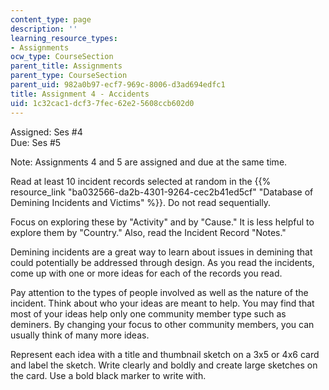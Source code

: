 ```yaml
---
content_type: page
description: ''
learning_resource_types:
- Assignments
ocw_type: CourseSection
parent_title: Assignments
parent_type: CourseSection
parent_uid: 982a0b97-ecf7-969c-8006-d3ad694edfc1
title: Assignment 4 - Accidents
uid: 1c32cac1-dcf3-7fec-62e2-5608ccb602d0
---
```


Assigned: Ses #4  
Due: Ses #5

Note: Assignments 4 and 5 are assigned and due at the same time.

Read at least 10 incident records selected at random in the {{% resource_link "ba032566-da2b-4301-9264-cec2b41ed5cf" "Database of Demining Incidents and Victims" %}}. Do not read sequentially.

Focus on exploring these by "Activity" and by "Cause." It is less helpful to explore them by "Country." Also, read the Incident Record "Notes."

Demining incidents are a great way to learn about issues in demining that could potentially be addressed through design. As you read the incidents, come up with one or more ideas for each of the records you read.

Pay attention to the types of people involved as well as the nature of the incident. Think about who your ideas are meant to help. You may find that most of your ideas help only one community member type such as deminers. By changing your focus to other community members, you can usually think of many more ideas.

Represent each idea with a title and thumbnail sketch on a 3x5 or 4x6 card and label the sketch. Write clearly and boldly and create large sketches on the card. Use a bold black marker to write with.